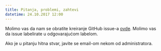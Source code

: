 ```yaml
---
title: Pitanja, problemi, zahtevi
datetime: 24.10.2017 12:00
---
```

Molimo vas da nam se obratite kreiranje GitHub issue-a [ovde](https://github.com/delta003/takprog_tutorial/issues).
Molimo vas da issue labelirate u odgovarajućom labelom.

Ako je u pitanju hitna stvar, javite se email-om nekom od administratora.
